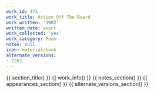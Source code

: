 ```yaml
---
work_id: 473
work_title: Action Off The Board
work_written: '1982'
written_date: exact
work_collected: 'yes'
work_category: Poem
notes: null
icon: material/book
alternate_versions:
- 2262
---
```


{{ section_title() }}
{{ work_info() }}
{{ notes_section() }}
{{ appearances_section() }}
{{ alternate_versions_section() }}